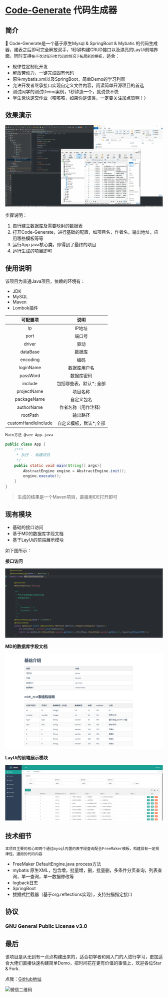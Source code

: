 #  [Code-Generate](https://github.com/kkzhilu/Code-Generate) 代码生成器

## 简介

 🚀  Code-Generate是一个基于原生Mysql & SpringBoot & Mybatis 的代码生成器，建表之后即可完全解放双手，1秒钟构建CRUD接口以及漂亮的LayUi前端界面，同时支持```在不改动任何老代码的情况下拓展新的模板```，适合：

- 规律性定制化开发
- 解放劳动力，一键完成固有代码
- 原生mybatis.xml以及SpringBoot，简单Demo的学习利器
- 允许开发者继承接口实现自定义文件内容，阅读简单开源项目的首选
- 测试同学的测试Demo案例，1秒钟造一个，就说快不快
- 学生党快速交作业（咳咳咳，如果你是该类，一定要关注加点赞啊！）



## 效果演示

![](img/code-generate.gif)



步骤说明：

1. 自行建立数据库及需要映射的数据表
2. 打开Code-Generate，进行基础的配置，如项目名，作者名，输出地址，应用哪些模板等等
3. 运行App.java核心类，即得到了最终的项目
4. 运行生成的项目即可



## 使用说明

该项目为普通Java项目，依赖的环境有：

- JDK
- MySQL
- Maven
- Lombok插件



|      可配置项       |          说明           |
| :-----------------: | :---------------------: |
|         ip          |         IP地址          |
|        port         |         端口号          |
|       driver        |          驱动           |
|      dataBase       |         数据库          |
|      encoding       |          编码           |
|      loginName      |      数据库用户名       |
|      passWord       |       数据库密码        |
|       include       | 包括哪些表，默认*; 全部 |
|     projectName     |        项目名称         |
|     packageName     |       自定义包名        |
|     authorName      |  作者名称（用作注释）   |
|      rootPath       |        输出路径         |
| customHandleInclude | 自定义模板，默认*;全部  |



```Main方法 @see App.java```

```java
public class App {
    /***
     * 执行 - 构建项目
     */
    public static void main(String[] args){
        AbstractEngine engine = AbstractEngine.init();
        engine.execute();
    }
}
```

> 生成的结果是一个Maven项目，直接用IDE打开即可





## 现有模块

- 基础的接口访问
- 基于MD的数据库字段文档
- 基于LayUi的前端展示模块

如下图所示：

**接口访问**

![image-20200505000913778](img/image-20200505000913778.png)



**MD的数据库字段文档**

![image-20200505000913778](img/image-20200505001007953.png)



**LayUi的前端展示模块**

![image-20200505001023936](img/image-20200505001023936.png)



## 技术细节

```本项目主要的核心即两个通过mysql内置的表字段查询配合FreeMaker模板，构建具有一定规律性，通用的代码内容```

- FreeMaker  DefaultEngine.java process方法
- mybatis 原生XML，包含增，批量增，删，批量删，多条件分页查询，列表查询，单一查询，单一数据修改等
- logback日志
- SpringBoot
- 拔插式拦截器（基于org.reflections实现），支持扫描指定接口



## 协议

### GNU General Public License v3.0



## 最后

该项目是从无到有一点点构建出来的，适合初学者和刚入门的人进行学习，更加适合大佬们直接快速构建简单Demo，把时间花在更有价值的事情上，欢迎各位Star & Fork.



点我：[GitHub地址]( https://github.com/kkzhilu/Code-Generate/tree/master )

![微信二维码](img/微信二维码.png)